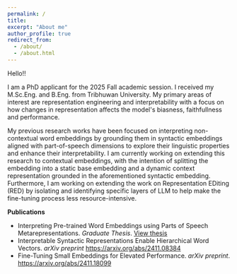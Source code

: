 ```yaml
---
permalink: /
title: 
excerpt: "About me"
author_profile: true
redirect_from: 
  - /about/
  - /about.html
---
```


Hello!!

I am a PhD applicant for the 2025 Fall academic session. I received my M.Sc.Eng. and B.Eng. from Tribhuwan University. My primary areas of interest are representation engineering and interpretability with a focus on how changes in representation affects the model's biasness, faithfullness and performance.

My previous research works have been focused on interpreting non-contextual word embeddings by grounding them in syntactic embeddings aligned with part-of-speech dimensions to explore their linguistic properties and enhance their interpretability. I am currently working on extending this research to contextual embeddings, with the intention of splitting the embedding into a static base embedding and a dynamic context representation grounded in the aforementioned syntactic embedding. Furthermore, I am working on extending the work on Representation EDiting (RED) by isolating and identifying specific layers of LLM to help make the fine-tuning process less resource-intensive.  


<b>Publications</b>
<ul>
  <li>Interpreting Pre-trained Word Embeddings using Parts of Speech Metarepresentations. <i>Graduate Thesis</i>. <a href="https://jarib047.github.io/files/thesis.pdf">View thesis</a></li>
  <li>Interpretable Syntactic Representations Enable Hierarchical Word Vectors. <i>arXiv preprint</i> <a href="https://arxiv.org/abs/2411.08384">https://arxiv.org/abs/2411.08384</a></li>
  <li>Fine-Tuning Small Embeddings for Elevated Performance. <i>arXiv preprint</i>. <a href="https://arxiv.org/abs/2411.18099">https://arxiv.org/abs/2411.18099</a></li>
</ul>

